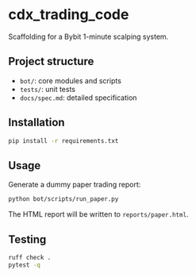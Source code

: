 # cdx_trading_code

Scaffolding for a Bybit 1-minute scalping system.

## Project structure
- `bot/`: core modules and scripts
- `tests/`: unit tests
- `docs/spec.md`: detailed specification

## Installation
```bash
pip install -r requirements.txt
```

## Usage
Generate a dummy paper trading report:
```bash
python bot/scripts/run_paper.py
```
The HTML report will be written to `reports/paper.html`.

## Testing
```bash
ruff check .
pytest -q
```
